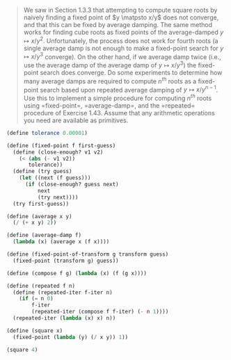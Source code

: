 > We saw in Section 1.3.3 that attempting to compute square roots by naively
> finding a fixed point of $y \matpsto x/y$ does not converge, and that this can
> be fixed by average damping. The same method works for finding cube roots as
> fixed points of the average-damped $y \mapsto x/y^2$. Unfortunately, the process
> does not work for fourth roots (a single average damp is not enough to make a
> fixed-point search for $y \mapsto x/y^3$ converge). On the other hand, if we
> average damp twice (i.e., use the average damp of the average damp of $y \mapsto
> x/y^3$) the fixed-point search does converge. Do some experiments to determine
> how many average damps are required to compute $n^{th}$ roots as a fixed-point
> search based upon repeated average damping of $y \mapsto x/y^{n−1}$. Use this to
> implement a simple procedure for computing $n^{th}$ roots using =fixed-point=,
> =average-damp=, and the =repeated= procedure of Exercise 1.43. Assume that any
> arithmetic operations you need are available as primitives.
```scheme
(define tolerance 0.00001)

(define (fixed-point f first-guess)
  (define (close-enough? v1 v2)
    (< (abs (- v1 v2))
       tolerance))
  (define (try guess)
    (let ((next (f guess)))
      (if (close-enough? guess next)
          next
          (try next))))
  (try first-guess))

(define (average x y)
  (/ (+ x y) 2))

(define (average-damp f)
  (lambda (x) (average x (f x))))

(define (fixed-point-of-transform g transform guess)
  (fixed-point (transform g) guess))

(define (compose f g) (lambda (x) (f (g x))))

(define (repeated f n)
  (define (repeated-iter f-iter n)
    (if (= n 0)
        f-iter
        (repeated-iter (compose f f-iter) (- n 1))))
  (repeated-iter (lambda (x) x) n))

(define (square x)
  (fixed-point (lambda (y) (/ x y)) 1))

(square 4)
```

